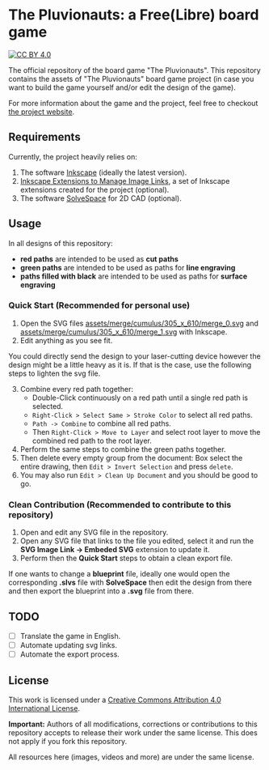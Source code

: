# The Pluvionauts: a Free(Libre) board game

[![CC BY 4.0](https://img.shields.io/badge/License-CC%20BY%204.0-lightgrey.svg)](http://creativecommons.org/licenses/by/4.0/)

The official repository of the board game "The Pluvionauts".
This repository contains the assets of "The Pluvionauts" board game project (in case you want to build the game yourself and/or edit the design of the game).

For more information about the game and the project, feel free to checkout [the project website](https://pluvionauts.github.io/).

## Requirements

Currently, the project heavily relies on:

1. The software [Inkscape](https://inkscape.org/) (ideally the latest version).
2. [Inkscape Extensions to Manage Image Links](https://github.com/pluvionauts/inkscape_manage_image_links#inkscape-extensions-to-manage-image-links), a set of Inkscape extensions created for the project (optional).
3. The software [SolveSpace](https://solvespace.com/index.pl) for 2D CAD (optional).

## Usage

In all designs of this repository:
* **red paths** are intended to be used as **cut paths**
* **green paths** are intended to be used as paths for **line engraving**
* **paths filled with black** are intended to be used as paths for **surface engraving**

### Quick Start (Recommended for personal use)

1. Open the SVG files [assets/merge/cumulus/305_x_610/merge_0.svg](assets/merge/cumulus/305_x_610/merge_0.svg) and [assets/merge/cumulus/305_x_610/merge_1.svg](assets/merge/cumulus/305_x_610/merge_1.svg) with Inkscape.
2. Edit anything as you see fit.

You could directly send the design to your laser-cutting device however the design might be a little heavy as it is.
If that is the case, use the following steps to lighten the svg file.

3. Combine every red path together:
	- Double-Click continuously on a red path until a single red path is selected.
	- `Right-Click > Select Same > Stroke Color` to select all red paths.
	- `Path -> Combine` to combine all red paths.
	- Then `Right-Click > Move to Layer` and select root layer to move the combined red path to the root layer.
4. Perform the same steps to combine the green paths together.
5. Then delete every empty group from the document: Box select the entire drawing, then `Edit > Invert Selection` and press `delete`.
6. You may also run `Edit > Clean Up Document` and you should be good to go.

### Clean Contribution (Recommended to contribute to this repository)

1. Open and edit any SVG file in the repository.
2. Open any SVG file that links to the file you edited, select it and run the **SVG Image Link -> Embeded SVG** extension to update it.
3. Perform then the **Quick Start** steps to obtain a clean export file.

If one wants to change a **blueprint** file, ideally one would open the corresponding **.slvs** file with **SolveSpace** then edit the design from there and then export the blueprint into a **.svg** file from there.

## TODO

- [ ] Translate the game in English.
- [ ] Automate updating svg links.
- [ ] Automate the export process.

## License

This work is licensed under a [Creative Commons Attribution 4.0 International License](http://creativecommons.org/licenses/by/4.0/).

**Important:** Authors of all modifications, corrections or contributions to this repository accepts to release their work under the same license. 
This does not apply if you fork this repository.

All resources here (images, videos and more) are under the same license.
